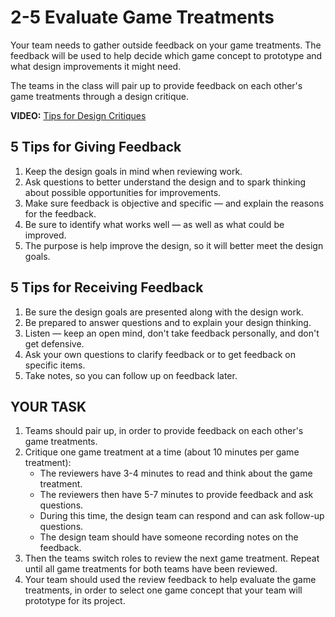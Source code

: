 # 2-5 Evaluate Game Treatments

Your team needs to gather outside feedback on your game treatments. The feedback will be used to help decide which game concept to prototype and what design improvements it might need.

The teams in the class will pair up to provide feedback on each other's game treatments through a design critique.

**VIDEO:** [Tips for Design Critiques](https://www.youtube.com/watch?v=ugi7ONEkzCI)

## 5 Tips for Giving Feedback

1. Keep the design goals in mind when reviewing work.
2. Ask questions to better understand the design and to spark thinking about possible opportunities for improvements.
3. Make sure feedback is objective and specific — and explain the reasons for the feedback.
4. Be sure to identify what works well — as well as what could be improved.
5. The purpose is help improve the design, so it will better meet the design goals.

## 5 Tips for Receiving Feedback

1. Be sure the design goals are presented along with the design work.
2. Be prepared to answer questions and to explain your design thinking.
3. Listen — keep an open mind, don't take feedback personally, and don't get defensive.
4. Ask your own questions to clarify feedback or to get feedback on specific items.
5. Take notes, so you can follow up on feedback later.

## YOUR TASK

1. Teams should pair up, in order to provide feedback on each other's game treatments.
2. Critique one game treatment at a time \(about 10 minutes per game treatment\):
   * The reviewers have 3-4 minutes to read and think about the game treatment.
   * The reviewers then have 5-7 minutes to provide feedback and ask questions.
   * During this time, the design team can respond and can ask follow-up questions.
   * The design team should have someone recording notes on the feedback.
3. Then the teams switch roles to review the next game treatment. Repeat until all game treatments for both teams have been reviewed.
4. Your team should used the review feedback to help evaluate the game treatments, in order to select one game concept that your team will prototype for its project.

